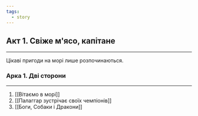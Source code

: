 ```yaml
---
tags:
  - story
---
```

## Акт 1. Свіже м'ясо, капітане
---
Цікаві пригоди на морі лише розпочинаються.
### Арка 1. Дві сторони
---
1. [[Вітаємо в морі]]  
2. [[Палаггар зустрічає своїх чемпіонів]]  
3. [[Боги, Собаки і Дракони]]  